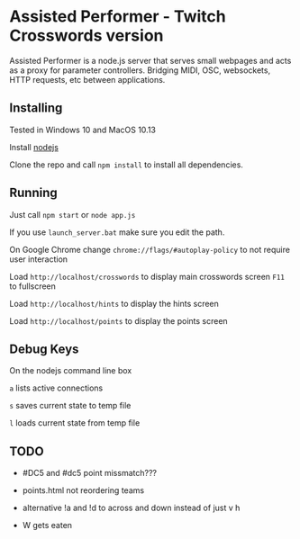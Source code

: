 # Assisted Performer - Twitch Crosswords version

Assisted Performer is a node.js server that serves small webpages and acts as a proxy for parameter controllers. Bridging MIDI, OSC, websockets, HTTP requests, etc between applications.

## Installing

Tested in Windows 10 and MacOS 10.13

Install [nodejs](http://nodejs.org/)

Clone the repo and call `npm install` to install all dependencies.

## Running 

Just call `npm start` or `node app.js`

If you use `launch_server.bat` make sure you edit the path.

On Google Chrome change `chrome://flags/#autoplay-policy` to not require user interaction

Load `http://localhost/crosswords` to display main crosswords screen `F11` to fullscreen

Load `http://localhost/hints` to display the hints screen

Load `http://localhost/points` to display the points screen

## Debug Keys

On the nodejs command line box

`a` lists active connections

`s` saves current state to temp file

`l` loads current state from temp file

## TODO

- #DC5 and #dc5 point missmatch???

- points.html not reordering teams

- alternative !a and !d to across and down instead of just v h

- W gets eaten
